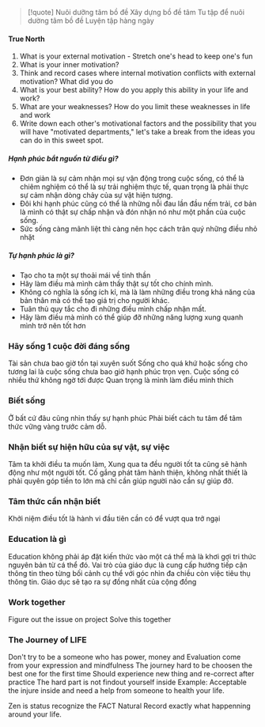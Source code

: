 >[!quote]
Nuôi dưỡng tâm bồ đề 
Xây dựng bồ đề tâm 
Tu tập để nuôi dường tâm bồ đề
Luyện tập hàng ngày

#### True North
1. What is your external motivation - Stretch one's head to keep one's fun
2. What is your inner motivation?
3. Think and record cases where internal motivation conflicts with external motivation? What did you do
4. What is your best ability? How do you apply this ability in your life and work?
5. What are your weaknesses? How do you limit these weaknesses in life and work
6. Write down each other's motivational factors and the possibility that you will have "motivated departments," let's take a break from the ideas you can do in this sweet spot.

##### Hạnh phúc bắt nguồn từ điều gì?
- Đơn giản là sự cảm nhận mọi sự vận động trong cuộc sống, có thể là chiêm nghiệm có thể là sự trải nghiệm thực tế, quan trọng là phải thực sự cảm nhận dòng chảy của sự vật hiện tượng.
- Đôi khi hạnh phúc cũng có thể là những nỗi đau lần đầu nếm trải, cơ bản là mình có thật sự chấp nhận và đón nhận nó như một phần của cuộc sống.
- Sức sống càng mãnh liệt thì càng nên học cách trân quý những điều nhỏ nhặt

##### Tự hạnh phúc là gì?
- Tạo cho ta một sự thoải mái về tinh thần
- Hãy làm điều mà mình cảm thấy thật sự tốt cho chính mình. 
- Không có nghĩa là sống ích kỉ, mà là làm những điều trong khả năng của bản thân mà có thể tạo giá trị cho người khác.
- Tuân thủ quy tắc cho đi những điều mình chấp nhận mất.
- Hãy làm điều mà mình có thể giúp đỡ những năng lượng xung quanh mình trở nên tốt hơn


### Hãy sống 1 cuộc đời đáng sống
Tài sản chưa bao giờ tồn tại xuyên suốt
Sống cho quá khứ hoặc sống cho tương lai là cuộc sống chưa bao giờ hạnh phúc trọn vẹn.
Cuộc sống có nhiều thứ không ngờ tới được
Quan trọng là mình làm điều mình thích 



### Biết sống
Ở bất cứ đâu cũng nhìn thấy sự hạnh phúc 
Phải biết cách tu tâm để tâm thức vững vàng trước cảm dỗ.

### Nhận biết sự hiện hữu của sự vật, sự việc
Tâm ta khởi điều ta muốn làm, 
Xung qua ta đều người tốt ta cũng sẽ hành động như một người tốt.
Cố gắng phát tâm hành thiện, không nhất thiết là phải quyên góp tiền to lớn mà chỉ cần giúp người nào cần sự giúp đỡ. 

### Tâm thức cần nhận biết
Khởi niệm điều tốt là hành vi đầu tiên cần có để vượt qua trở ngại 

### Education là gì
Education không phải áp đặt kiến thức vào một cá thể mà là khơi gợi tri thức nguyên bản từ cá thể đó.
Vai trò của giáo dục là cung cấp hướng tiếp cận thông tin theo từng bối cảnh cụ thể với góc nhìn đa chiều còn việc tiêu thụ thông tin.
Giáo dục sẽ tạo ra sự đồng nhất của cộng đồng


### Work together
Figure out the issue on project
Solve this together


### The Journey of LIFE
Don't try to be a someone who has power, money and 
Evaluation come from your expression and mindfulness
The journey hard to be choosen the best one for the first time
Should experience new thing and re-correct after practice
The hard part is not findout yourself inside
Example: Acceptable the injure inside and need a help from someone to health your life.

Zen is status recognize the FACT Natural
Record exactly what happenning around your life.





